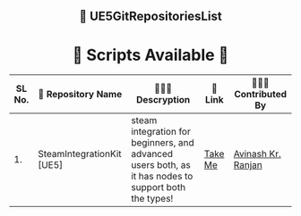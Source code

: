 
<h2 align=center> 📑 UE5GitRepositoriesList </h2>
<h1 align="center"> 📜 Scripts Available 📜 </h1>

| SL No\.  | 🚀 Repository Name          | 👨🏻‍💻 Descryption                                                               | 🔗 Link    |  👩🏻‍💻 Contributed By |
|----------|-------------------------|---------------------------------------------------------------------------------------|------------| -----------------------|
| 1\.      | SteamIntegrationKit [UE5]        | steam integration for beginners, and advanced users both, as it has nodes to support both the types!                                                              | [Take Me](https://github.com/betidestudio/SteamIntegrationKit/tree/main) | [Avinash Kr. Ranjan](https://github.com/avinashkranjan) |
